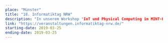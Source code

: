 ```yaml
---
place: "Münster"
title: "18. Informatiktag NRW"
description: "In unserem Workshop "IoT und Physical Computing im MINT-Kontext. Umweltphänomene mit selbst programmierten IoT-Messstationen messen" um 13.30 Uhr können Teilnehmer mit Hilfe der senseBox eine eigene Umweltmessstation konstruieren, die auf einem Arduino-Microkontroller basiert. Nach einer kurzen Einführung werden die enthaltenen Sensoren, die graphische Programmierumgebung Blockly sowie die openSenseMap, unsere OpenData-Plattform für Umweltdaten vorgestellt."
link: "https://veranstaltungen.informatiktag-nrw.de/"
starting-date: 2019-03-25
ending-date: 2019-03-25
---
```

